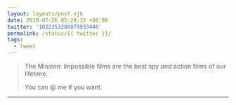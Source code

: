 ```yaml
---
layout: layouts/post.njk
date: 2018-07-26 05:29:33 +00:00
twitter: '1022353208079933446'
permalink: /status/{{ twitter }}/
tags: 
  - tweet
---
```


> The Mission: Impossible films are the best spy *and* action films of our lifetime.
> 
> You can @ me if you want.

---
